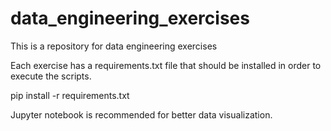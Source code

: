 # data_engineering_exercises
This is a repository for data engineering exercises

Each exercise has a requirements.txt file that should be installed in order to execute the scripts.

pip install -r requirements.txt

Jupyter notebook is recommended for better data visualization.
